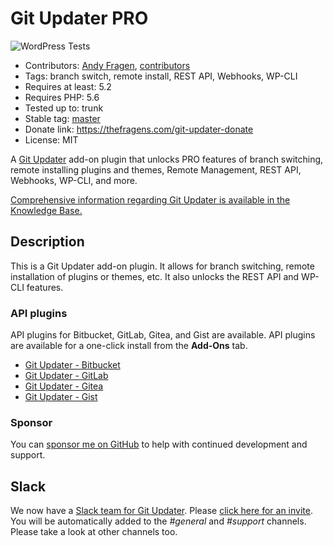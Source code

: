 # Git Updater PRO

![WordPress Tests](https://github.com/afragen/git-updater-pro/workflows/WordPress%20Tests/badge.svg)

* Contributors: [Andy Fragen](https://github.com/afragen), [contributors](https://github.com/afragen/git-updater-pro/graphs/contributors)
* Tags: branch switch, remote install, REST API, Webhooks, WP-CLI
* Requires at least: 5.2
* Requires PHP: 5.6
* Tested up to: trunk
* Stable tag: [master](https://github.com/afragen/git-updater-pro/releases/latest)
* Donate link: <https://thefragens.com/git-updater-donate>
* License: MIT

A [Git Updater](https://github.com/afragen/git-updater) add-on plugin that unlocks PRO features of branch switching, remote installing plugins and themes, Remote Management, REST API, Webhooks, WP-CLI, and more.

[Comprehensive information regarding Git Updater is available in the Knowledge Base.](https://git-updater.com/knowledge-base)

## Description

This is a Git Updater add-on plugin. It allows for branch switching, remote installation of plugins or themes, etc. It also unlocks the REST API and WP-CLI features.

### API plugins

API plugins for Bitbucket, GitLab, Gitea, and Gist are available. API plugins are available for a one-click install from the **Add-Ons** tab.

* [Git Updater - Bitbucket](https://github.com/afragen/git-updater-bitbucket/releases/latest)
* [Git Updater - GitLab](https://github.com/afragen/git-updater-gitlab/releases/latest)
* [Git Updater - Gitea](https://github.com/afragen/git-updater-gitea/releases/latest)
* [Git Updater - Gist](https://github.com/afragen/git-updater-gist/releases/latest)

### Sponsor

You can [sponsor me on GitHub](https://github.com/sponsors/afragen) to help with continued development and support.

## Slack

We now have a [Slack team for Git Updater](https://git-updater.slack.com). Please [click here for an invite](https://git-updater.herokuapp.com). You will be automatically added to the _#general_ and _#support_ channels. Please take a look at other channels too.
